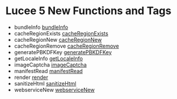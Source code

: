 # Lucee 5 New Functions and Tags

- bundleInfo [bundleInfo](../functions/bundleInfo.md)
- cacheRegionExists [cacheRegionExists](../functions/cacheRegionExists.md)
- cacheRegionNew [cacheRegionNew](../functions/cacheRegionNew.md)
- cacheRegionRemove [cacheRegionRemove](../functions/cacheRegionRemove.md)
- generatePBKDFKey [generatePBKDFKey](../functions/generatePBKDFKey.md)
- getLocaleInfo [getLocaleInfo](../functions/getLocaleInfo.md)
- imageCaptcha [imageCaptcha](../functions/imageCaptcha.md)
- manifestRead [manifestRead](../functions/manifestRead.md)
- render [render](../functions/render.md)
- sanitizeHtml [sanitizeHtml](../functions/sanitizeHtml.md)
- webserviceNew [webserviceNew](../functions/webserviceNew.md)
